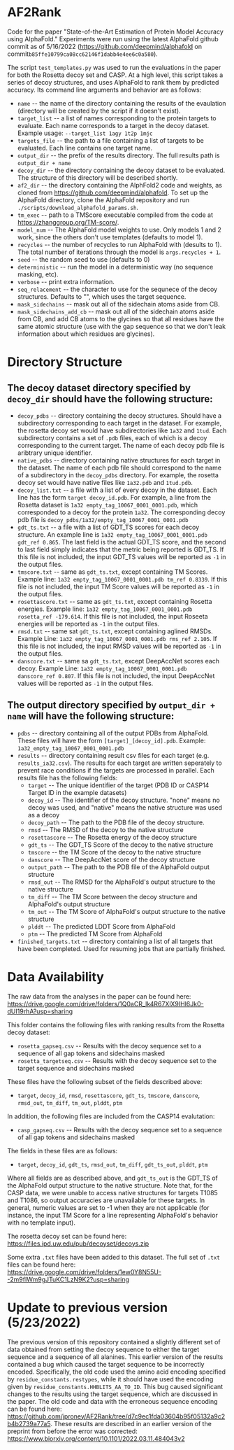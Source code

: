 # AF2Rank

Code for the paper "State-of-the-Art Estimation of Protein
Model Accuracy using AlphaFold." Experiments were run using the latest AlphaFold github commit as of 5/16/2022 (https://github.com/deepmind/alphafold on commit`b85ffe10799ca08cc62146f1dabb4e4ee6c0a580`).

The script `test_templates.py` was used to run the evaluations in the paper for both the Rosetta decoy set and CASP. At a high level, this script takes a series of decoy structures, and uses AlphaFold to rank them by predicted accuracy. Its command line arguments and behavior are as follows:

* `name` -- the name of the directory containing the results of the evaulation (directory will be created by the script if it doesn't exist).
* `target_list` -- a list of names corresponding to the protein targets to evaluate. Each name corresponds to a target in the decoy dataset. Example usage: `--target_list 1agy 1t2p 1mjc`
* `targets_file` -- the path to a file containing a list of targets to be evaluated. Each line contains one target name.
* `output_dir` -- the prefix of the results directory. The full results path is `output_dir + name`
* `decoy_dir` -- the directory containing the decoy dataset to be evaluated. The structure of this directory will be described shortly.
* `af2_dir` -- the directory containing the AlphFold2 code and weights, as cloned from https://github.com/deepmind/alphafold. To set up the AlphaFold directory, clone the AlphaFold repository and run `./scripts/download_alphafold_params.sh`.
* `tm_exec` -- path to a TMScore executable compiled from the code at https://zhanggroup.org/TM-score/.
* `model_num` -- The AlphaFold model weights to use. Only models 1 and 2 work, since the others don't use templates (defaults to model 1).
* `recycles` -- the number of recycles to run AlphaFold with (desults to 1). The total number of iterations through the model is `args.recycles + 1`.
* `seed` -- the random seed to use (defaults to 0)
* `deterministic` -- run the model in a deterministic way (no sequence masking, etc).
* `verbose` -- print extra information.
* `seq_relacement` -- the character to use for the sequnece of the decoy structures. Defaults to "", which uses the target sequence.
* `mask_sidechains` -- mask out all of the sidechain atoms aside from CB.
* `mask_sidechains_add_cb` -- mask out all of the sidechain atoms aside from CB, and add CB atoms to the glycines so that all residues have the same atomic structure (use with the gap sequence so that we don't leak information about which residues are glycines).

# Directory Structure

## The decoy dataset directory specified by `decoy_dir` should have the following structure:
* `decoy_pdbs` -- directory containing the decoy structures. Should have a subdirectory corresponding to each target in the dataset. For example, the rosetta decoy set would have subdirectories like `1a32` and `1tud`. Each subdirectory contains a set of `.pdb` files, each of which is a decoy corresponding to the current target. The name of each decoy pdb file is aribtrary unique identifier.
* `native_pdbs` -- directory containing native structures for each target in the dataset. The name of each pdb file should correspond to the name of a subdirectory in the `decoy_pdbs` directory. For example, the rosetta decoy set would have native files like `1a32.pdb` and `1tud.pdb`.
* `decoy_list.txt` -- a file with a list of every decoy in the dataset. Each line has the form `target decoy_id.pdb`. For example, a line from the Rosetta dataset is `1a32 empty_tag_10067_0001_0001.pdb`, which corresponded to a decoy for the protein `1a32`. The corresponding decoy pdb file is `decoy_pdbs/1a32/empty_tag_10067_0001_0001.pdb`
* `gdt_ts.txt` -- a file with a list of GDT_TS scores for each decoy structure. An example line is `1a32 empty_tag_10067_0001_0001.pdb gdt_ref 0.865`. The last field is the actual GDT_TS score, and the second to last field simply indicates that the metric being reported is GDT_TS. If this file is not included, the input GDT_TS values will be reported as `-1` in the output files.
* `tmscore.txt` -- same as `gdt_ts.txt`, except containing TM Scores. Example line: `1a32 empty_tag_10067_0001_0001.pdb tm_ref 0.8339`. If this file is not included, the input TM Score values will be reported as `-1` in the output files.
* `rosettascore.txt` -- same as `gdt_ts.txt`, except containing Rosetta energies. Example line: `1a32 empty_tag_10067_0001_0001.pdb rosetta_ref -179.614`. If this file is not included, the input Roseeta energies will be reported as `-1` in the output files.
* `rmsd.txt` -- same sat `gdt_ts.txt`, except containing aglined RMSDs. Example Line: `1a32 empty_tag_10067_0001_0001.pdb rms_ref 2.105`. If this file is not included, the input RMSD values will be reported as `-1` in the output files.
* `danscore.txt` -- same sa `gdt_ts.txt`, except DeepAccNet scores each decoy. Example Line: `1a32 empty_tag_10067_0001_0001.pdb danscore_ref 0.807`. If this file is not included, the input DeepAccNet values will be reported as `-1` in the output files.

## The output directory specified by `output_dir + name` will have the following structure:
* `pdbs` -- directory containing all of the output PDBs from AlphaFold. These files will have the form `[target]_[decoy_id].pdb`. Example: `1a32_empty_tag_10067_0001_0001.pdb`
* `results` -- directory containing result csv files for each target (e.g. `results_ia32.csv`). The results for each target are written seperately to prevent race conditions if the targets are processed in parallel. Each results file has the following fields:
  - `target` -- The unique identifier of the target (PDB ID or CASP14 Target ID in the example datasets)
  - `decoy_id` -- The identifier of the decoy structure. "none" means no decoy was used, and "native" means the native structure was used as a decoy
  - `decoy_path` -- The path to the PDB file of the decoy structure.
  - `rmsd` -- The RMSD of the decoy to the native structure
  - `rosettascore` -- The Rosetta energy of the decoy structure
  - `gdt_ts` -- The GDT_TS Score of the decoy to the native structure
  - `tmscore` -- the TM Score of the decoy to the native structure
  - `danscore` -- The DeepAccNet score of the decoy structure
  - `output_path` -- The path to the PDB file of the AlphaFold output structure
  - `rmsd_out` -- The RMSD for the AlphaFold's output structure to the native structure
  - `tm_diff` -- The TM Score between the decoy structure and AlphaFold's output structure
  - `tm_out` -- The TM Score of AlphaFold's output structure to the native structure
  - `plddt` -- The predicted LDDT Score from AlphaFold
  - `ptm` -- The predicted TM Score from AlphaFold
* `finished_targets.txt` -- directory containing a list of all targets that have been completed. Used for resuming jobs that are partially finished.
 
# Data Availability

The raw data from the analyses in the paper can be found here: https://drive.google.com/drive/folders/1Q0aCR_lk4R67XlX9IHl6Jk0-dUI19rhA?usp=sharing

This folder contains the following files with ranking results from the Rosetta decoy dataset:

* `rosetta_gapseq.csv` -- Results with the decoy sequence set to a sequence of all gap tokens and sidechains masked
* `rosetta_targetseq.csv` -- Results with the decoy sequence set to the target sequence and sidechains masked

These files have the following subset of the fields described above:
* `target`, `decoy_id`, `rmsd`, `rosettascore`, `gdt_ts`, `tmscore`, `danscore`, `rmsd_out`, `tm_diff`, `tm_out`, `plddt`, `ptm`


In addition, the following files are included from the CASP14 evalutation:

* `casp_gapseq.csv` -- Results with the decoy sequence set to a sequence of all gap tokens and sidechains masked

The fields in these files are as follows:

* `target`, `decoy_id`, `gdt_ts`, `rmsd_out`, `tm_diff`, `gdt_ts_out`, `plddt`, `ptm`

Where all fields are as described above, and `gdt_ts_out` is the GDT_TS of the AlphaFold output structure to the native structure. Note that, for the CASP data, we were unable to access native structures for targets T1085 and T1086, so output accuracies are unavailable for these targets. In general, numeric values are set to -1 when they are not applicable (for instance, the input TM Score for a line representing AlphaFold's behavior with no template input).  

The rosetta decoy set can be found here:
https://files.ipd.uw.edu/pub/decoyset/decoys.zip

Some extra `.txt` files have been added to this dataset. The full set of `.txt` files can be found here: https://drive.google.com/drive/folders/1ew0Y8N55U--2m9fIWm9gJTuKC1LzN9K2?usp=sharing

# Update to previous version (5/23/2022)

The previous version of this repository contained a slightly different set of data obtained from setting the decoy sequence to either the target sequence and a sequence of all alanines. This earlier version of the results contained a bug which caused the target sequence to be incorrectly encoded. Specifically, the old code used the amino acid encoding specified by `residue_constants.restypes`, while it should have used the encoding given by `residue_constants.HHBLITS_AA_TO_ID`. This bug caused significant changes to the results using the target sequence, which are discussed in the paper. The old code and data with the erroneous sequence encoding can be found here: https://github.com/jproney/AF2Rank/tree/d7c9ec1fda03604b95f05132a9c2b4b2739a77a5. These results are described in an earlier version of the preprint from before the error was corrected: https://www.biorxiv.org/content/10.1101/2022.03.11.484043v2 
